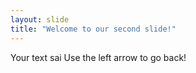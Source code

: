 ```yaml
---
layout: slide
title: "Welcome to our second slide!"
---
```

Your text sai
Use the left arrow to go back!
